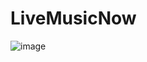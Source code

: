 # LiveMusicNow
![image](https://github.com/starfiresd/LiveMusicNow/assets/57472851/6931bbe3-5d13-4e1d-8873-3700053fa0d2)
